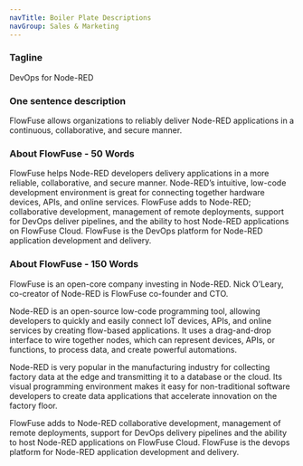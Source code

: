 ```yaml
---
navTitle: Boiler Plate Descriptions
navGroup: Sales & Marketing
---
```

### Tagline

DevOps for Node-RED

### One sentence description

FlowFuse allows organizations to reliably deliver Node-RED applications in a continuous, collaborative, and secure manner.


### About FlowFuse - 50 Words

FlowFuse helps Node-RED developers delivery applications in a more reliable, collaborative, and secure manner. Node-RED’s intuitive, low-code development environment is great for connecting together hardware devices, APIs, and online services. FlowFuse adds to Node-RED; collaborative development, management of remote deployments, support for DevOps deliver pipelines, and the ability to host Node-RED applications on FlowFuse Cloud. FlowFuse is the DevOps platform for Node-RED application development and delivery.

### About FlowFuse - 150 Words

FlowFuse is an open-core company investing in Node-RED. Nick O’Leary, co-creator of Node-RED is FlowFuse co-founder and CTO. 

Node-RED is an open-source low-code programming tool, allowing developers to quickly and easily connect IoT devices, APIs, and online services by creating flow-based applications. It uses a drag-and-drop interface to wire together nodes, which can represent devices, APIs, or functions, to process data, and create powerful automations. 

Node-RED is very popular in the manufacturing industry for collecting factory data at the edge and transmitting it to a database or the cloud. Its visual programming environment makes it easy for non-traditional software developers to create data applications that accelerate innovation on the factory floor.

FlowFuse adds to Node-RED collaborative development, management of remote deployments, support for DevOps delivery pipelines and the ability to host Node-RED applications on FlowFuse Cloud. FlowFuse is the devops platform for Node-RED application development and delivery.


